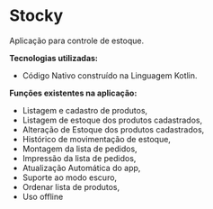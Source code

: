 # Stocky

Aplicação para controle de estoque.

**Tecnologias utilizadas:**
- Código Nativo construído na Linguagem Kotlin.

**Funções existentes na aplicação:**
- Listagem e cadastro de produtos,
- Listagem de estoque dos produtos cadastrados,
- Alteração de Estoque dos produtos cadastrados,
- Histórico de movimentação de estoque,
- Montagem da lista de pedidos,
- Impressão da lista de pedidos,
- Atualização Automática do app,
- Suporte ao modo escuro,
- Ordenar lista de produtos,
- Uso offline
